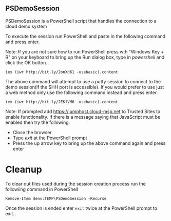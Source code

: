 ## PSDemoSession

PSDemoSession is a PowerShell script that handles the connection to a cloud demo system

To execute the session run PowerShell and paste in the following command and press enter.  
  
Note: If you are not sure how to run PowerShell press wth "Windows Key + R" on your keyboard to bring up the Run dialog box, type in *powershell* and click the OK button.  
```
iex (iwr http://bit.ly/2onXd61 -usebasic).content
```
The above command will attempt to use a putty session to connect to the demo session(if the SHH port is accessible).  If you would prefer to use just a web method only use the following command instead and press enter.  
```
iex (iwr http://bit.ly/2EKfVM6 -usebasic).content
```
Note: If prompted add https://jumphost.cloud-msp.net to Trusted Sites to enable functionality.  If there is a message saying that JavaScript must be enabled then try the following:  
- Close the browser
- Type *exit* at the PowerShell prompt
- Press the up arrow key to bring up the above command again and press enter  

# Cleanup
To clear out files used during the session creation process run the followiing command in PowerShell  
```
Remove-Item $env:TEMP\PSDemoSession -Recurse
```
  
Once the session is ended enter ```exit``` twice at the PowerShell prompt to exit.  
